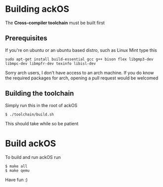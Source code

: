 # Building ackOS

The **Cross-compiler toolchain** must be built first

## Prerequisites
If you're on ubuntu or an ubuntu based distro, such as Linux Mint type this
```
sudo apt-get install build-essential gcc g++ bison flex libgmp3-dev libmpc-dev libmpfr-dev texinfo libisl-dev
```
Sorry arch users, I don't have access to an arch machine. If you do know the required packages for arch, opening a pull request would be welcomed

## Building the toolchain
Simply run this in the root of ackOS
```
$ ./toolchain/build.sh
```
This should take while so be patient

# Build ackOS
To build and run ackOS run
```
$ make all
$ make qemu
```

Have fun :)